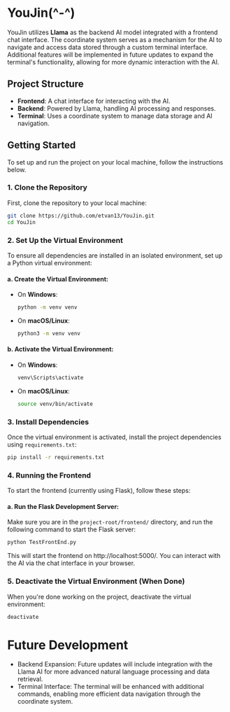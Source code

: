 # YouJin(^-^)

YouJin utilizes **Llama** as the backend AI model integrated with a frontend chat interface. The coordinate system serves as a mechanism for the AI to navigate and access data stored through a custom terminal interface. Additional features will be implemented in future updates to expand the terminal's functionality, allowing for more dynamic interaction with the AI.

## Project Structure
- **Frontend**: A chat interface for interacting with the AI.
- **Backend**: Powered by Llama, handling AI processing and responses.
- **Terminal**: Uses a coordinate system to manage data storage and AI navigation.

## Getting Started

To set up and run the project on your local machine, follow the instructions below.

### 1. Clone the Repository

First, clone the repository to your local machine:

```bash
git clone https://github.com/etvan13/YouJin.git
cd YouJin
```

### 2. Set Up the Virtual Environment

To ensure all dependencies are installed in an isolated environment, set up a Python virtual environment:

#### a. Create the Virtual Environment:

- On **Windows**:

    ```bash
    python -m venv venv
    ```

- On **macOS/Linux**:

    ```bash
    python3 -m venv venv
    ```

#### b. Activate the Virtual Environment:

- On **Windows**:

    ```bash
    venv\Scripts\activate
    ```

- On **macOS/Linux**:

    ```bash
    source venv/bin/activate
    ```

### 3. Install Dependencies

Once the virtual environment is activated, install the project dependencies using `requirements.txt`:

```bash
pip install -r requirements.txt
```

### 4. Running the Frontend

To start the frontend (currently using Flask), follow these steps:

#### a. Run the Flask Development Server:

Make sure you are in the `project-root/frontend/` directory, and run the following command to start the Flask server:

```bash
python TestFrontEnd.py
```

This will start the frontend on http://localhost:5000/. You can interact with the AI via the chat interface in your browser.

### 5. Deactivate the Virtual Environment (When Done)

When you're done working on the project, deactivate the virtual environment:
```bash
deactivate
```

# Future Development

* Backend Expansion: Future updates will include integration with the Llama AI for more advanced natural language processing and data retrieval.
* Terminal Interface: The terminal will be enhanced with additional commands, enabling more efficient data navigation through the coordinate system.
